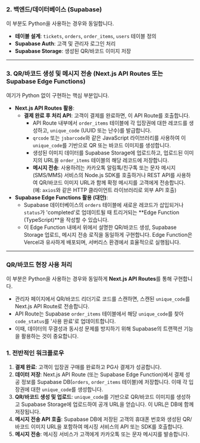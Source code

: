 ### 2. 백엔드/데이터베이스 (Supabase)

이 부분도 Python을 사용하는 경우와 동일합니다.

- **테이블 설계**: `tickets`, `orders`, `order_items`, `users` 테이블 정의
- **Supabase Auth**: 고객 및 관리자 로그인 처리
- **Supabase Storage**: 생성된 QR/바코드 이미지 저장

---

### 3. QR/바코드 생성 및 메시지 전송 (Next.js API Routes 또는 Supabase Edge Functions)

여기가 Python 없이 구현하는 핵심 부분입니다.

- **Next.js API Routes 활용**:
    - **결제 완료 후 처리 API**: 고객이 결제를 완료하면, 이 API Route를 호출합니다.
        - API Route 내부에서 `order_items` 테이블에 각 입장권에 대한 레코드를 생성하고, `unique_code` (UUID 또는 난수)를 발급합니다.
        - `qrcode` 또는 `jsbarcode`와 같은 JavaScript 라이브러리를 사용하여 이 `unique_code`를 기반으로 QR 또는 바코드 이미지를 생성합니다.
        - 생성된 이미지 데이터를 Supabase Storage에 업로드하고, 업로드된 이미지의 URL을 `order_items` 테이블의 해당 레코드에 저장합니다.
        - **메시지 전송**: 사용하려는 카카오톡 알림톡/친구톡 또는 문자 메시지(SMS/MMS) 서비스의 Node.js SDK를 호출하거나 REST API를 사용하여 QR/바코드 이미지 URL과 함께 확정 메시지를 고객에게 전송합니다. (예: `axios`와 같은 HTTP 클라이언트 라이브러리로 외부 API 호출)
- **Supabase Edge Functions 활용 (대안)**:
    - Supabase 데이터베이스의 `orders` 테이블에 새로운 레코드가 삽입되거나 `status`가 'completed'로 업데이트될 때 트리거되는 **Edge Function (TypeScript)**을 작성할 수 있습니다.
    - 이 Edge Function 내에서 위에서 설명한 QR/바코드 생성, Supabase Storage 업로드, 메시지 전송 로직을 동일하게 구현합니다. Edge Function은 Vercel과 유사하게 배포되며, 서버리스 환경에서 효율적으로 실행됩니다.

---

### QR/바코드 현장 사용 처리

이 부분은 Python을 사용하는 경우와 동일하게 **Next.js API Routes**를 통해 구현합니다.

- 관리자 페이지에서 QR/바코드 리더기로 코드를 스캔하면, 스캔된 `unique_code`를 Next.js API Route로 전송합니다.
- API Route는 Supabase `order_items` 테이블에서 해당 `unique_code`를 찾아 `code_status`를 '사용 완료'로 업데이트합니다.
- 이때, 데이터의 무결성과 동시성 문제를 방지하기 위해 Supabase의 트랜잭션 기능을 활용하는 것이 중요합니다.

### 1. 전반적인 워크플로우

1. **결제 완료**: 고객이 입장권 구매를 완료하고 PG사 결제가 성공합니다.
2. **데이터 저장**: Next.js API Route (또는 Supabase Edge Function)에서 결제 성공 정보를 Supabase DB(`orders`, `order_items` 테이블)에 저장합니다. 이때 각 입장권에 대한 `unique_code`를 생성합니다.
3. **QR/바코드 생성 및 업로드**: `unique_code`를 기반으로 QR/바코드 이미지를 생성하고 Supabase Storage에 업로드하여 공개 URL을 얻습니다. 이 URL은 DB에 함께 저장됩니다.
4. **메시지 전송 API 호출**: Supabase DB에 저장된 고객의 휴대폰 번호와 생성된 QR/바코드 이미지 URL을 포함하여 메시징 서비스의 API 또는 SDK를 호출합니다.
5. **메시지 전송**: 메시징 서비스가 고객에게 카카오톡 또는 문자 메시지를 발송합니다.